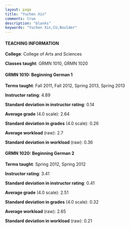 ```yaml
---
layout: page
title: "Yuchen Xin" 
comments: true
description: "blanks"
keywords: "Yuchen Xin,CU,Boulder"
---
```

<head>
<script src="https://ajax.googleapis.com/ajax/libs/jquery/2.1.3/jquery.min.js"></script>
<script src="https://dl.dropboxusercontent.com/s/pc42nxpaw1ea4o9/highcharts.js?dl=0"></script>
<!-- <script src="../assets/js/highcharts.js"></script> -->
<style type="text/css">@font-face {
	font-family: "Bebas Neue";
	src: url(https://www.filehosting.org/file/details/544349/BebasNeue Regular.otf) format("opentype");
	}
	h1.Bebas { 
		font-family: "Bebas Neue", Verdana, Tahoma;
	}
</style>
</head>
	   
#### TEACHING INFORMATION

**College**: College of Arts and Sciences

**Classes taught**: GRMN 1010, GRMN 1020

#### GRMN 1010: Beginning German 1

**Terms taught**: Fall 2011, Fall 2012, Spring 2013, Spring 2013

**Instructor rating**: 4.89

**Standard deviation in instructor rating**: 0.14

**Average grade** (4.0 scale): 2.64

**Standard deviation in grades** (4.0 scale): 0.26

**Average workload** (raw): 2.7

**Standard deviation in workload** (raw): 0.36

#### GRMN 1020: Beginning German 2

**Terms taught**: Spring 2012, Spring 2012

**Instructor rating**: 3.41

**Standard deviation in instructor rating**: 0.41

**Average grade** (4.0 scale): 2.51

**Standard deviation in grades** (4.0 scale): 0.32

**Average workload** (raw): 2.65

**Standard deviation in workload** (raw): 0.21

